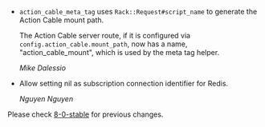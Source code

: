 *   `action_cable_meta_tag` uses `Rack::Request#script_name` to generate the Action Cable mount path.

    The Action Cable server route, if it is configured via `config.action_cable.mount_path`, now has
    a name, "action_cable_mount", which is used by the meta tag helper.

    *Mike Dalessio*

*   Allow setting nil as subscription connection identifier for Redis.

    *Nguyen Nguyen*

Please check [8-0-stable](https://github.com/rails/rails/blob/8-0-stable/actioncable/CHANGELOG.md) for previous changes.
